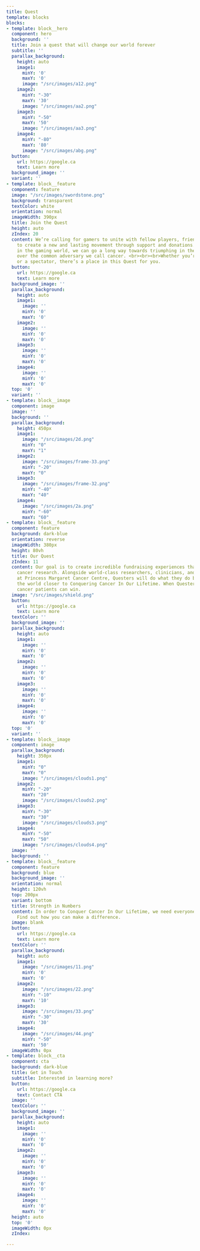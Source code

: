 ```yaml
---
title: Quest
template: blocks
blocks:
- template: block__hero
  component: hero
  background: ''
  title: Join a quest that will change our world forever
  subtitle: ''
  parallax_background:
    height: auto
    image1:
      minY: '0'
      maxY: '0'
      image: "/src/images/a12.png"
    image2:
      minY: "-30"
      maxY: '30'
      image: "/src/images/aa2.png"
    image3:
      minY: "-50"
      maxY: '50'
      image: "/src/images/aa3.png"
    image4:
      minY: "-80"
      maxY: '80'
      image: "/src/images/abg.png"
  button:
    url: https://google.ca
    text: Learn more
  background_image: ''
  variant: ''
- template: block__feature
  component: feature
  image: "/src/images/swordstone.png"
  background: transparent
  textColor: white
  orientation: normal
  imageWidth: 390px
  title: Join the Quest
  height: auto
  zIndex: 20
  content: We’re calling for gamers to unite with fellow players, friends, and family
    to create a new and lasting movement through support and donations. By triumphing
    in the gaming world, we can go a long way towards triumphing in the real world
    over the common adversary we call cancer. <br><br><br>Whether you’re a streamer
    or a spectator, there’s a place in this Quest for you.
  button:
    url: https://google.ca
    text: Learn more
  background_image: ''
  parallax_background:
    height: auto
    image1:
      image: ''
      minY: '0'
      maxY: '0'
    image2:
      image: ''
      minY: '0'
      maxY: '0'
    image3:
      image: ''
      minY: '0'
      maxY: '0'
    image4:
      image: ''
      minY: '0'
      maxY: '0'
  top: '0'
  variant: ''
- template: block__image
  component: image
  image: ''
  background: ''
  parallax_background:
    height: 450px
    image1:
      image: "/src/images/2d.png"
      minY: "0"
      maxY: "1"
    image2:
      image: "/src/images/frame-33.png"
      minY: "-20"
      maxY: "0"
    image3:
      image: "/src/images/frame-32.png"
      minY: "-40"
      maxY: "40"
    image4:
      image: "/src/images/2a.png"
      minY: "-60"
      maxY: "60"
- template: block__feature
  component: feature
  background: dark-blue
  orientation: reverse
  imageWidth: 380px
  height: 80vh
  title: Our Quest
  zIndex: 11
  content: Our goal is to create incredible fundraising experiences that fuel groundbreaking
    cancer research. Alongside world-class researchers, clinicians, and caregivers
    at Princess Margaret Cancer Centre, Questers will do what they do best to move
    the world closer to Conquering Cancer In Our Lifetime. When Questers play, future
    cancer patients can win.
  image: "/src/images/shield.png"
  button:
    url: https://google.ca
    text: Learn more
  textColor: ''
  background_image: ''
  parallax_background:
    height: auto
    image1:
      image: ''
      minY: '0'
      maxY: '0'
    image2:
      image: ''
      minY: '0'
      maxY: '0'
    image3:
      image: ''
      minY: '0'
      maxY: '0'
    image4:
      image: ''
      minY: '0'
      maxY: '0'
  top: '0'
  variant: ''
- template: block__image
  component: image
  parallax_background:
    height: 350px
    image1:
      minY: "0"
      maxY: "0"
      image: "/src/images/clouds1.png"
    image2:
      minY: "-20"
      maxY: "20"
      image: "/src/images/clouds2.png"
    image3:
      minY: "-30"
      maxY: "30"
      image: "/src/images/clouds3.png"
    image4:
      minY: "-50"
      maxY: "50"
      image: "/src/images/clouds4.png"
  image: ''
  background: ''
- template: block__feature
  component: feature
  background: blue
  background_image: ''
  orientation: normal
  height: 120vh
  top: 200px
  variant: bottom
  title: Strength in Numbers
  content: In order to Conquer Cancer In Our Lifetime, we need everyone to take part.
    Find out how you can make a difference.
  image: blank
  button:
    url: https://google.ca
    text: Learn more
  textColor: ''
  parallax_background:
    height: auto
    image1:
      image: "/src/images/11.png"
      minY: '0'
      maxY: '0'
    image2:
      image: "/src/images/22.png"
      minY: "-10"
      maxY: '10'
    image3:
      image: "/src/images/33.png"
      minY: "-30"
      maxY: '30'
    image4:
      image: "/src/images/44.png"
      minY: "-50"
      maxY: '50'
  imageWidth: 0px
- template: block__cta
  component: cta
  background: dark-blue
  title: Get in Touch
  subtitle: Interested in learning more?
  button:
    url: https://google.ca
    text: Contact CTA
  image: ''
  textColor: ''
  background_image: ''
  parallax_background:
    height: auto
    image1:
      image: ''
      minY: '0'
      maxY: '0'
    image2:
      image: ''
      minY: '0'
      maxY: '0'
    image3:
      image: ''
      minY: '0'
      maxY: '0'
    image4:
      image: ''
      minY: '0'
      maxY: '0'
  height: auto
  top: '0'
  imageWidth: 0px
  zIndex: 

---
```

